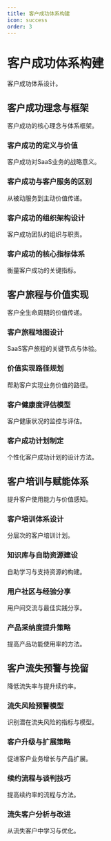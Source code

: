 ```yaml
---
title: 客户成功体系构建
icon: success
order: 3
---
```


# 客户成功体系构建

客户成功体系设计。

## 客户成功理念与框架

客户成功的核心理念与体系框架。

### 客户成功的定义与价值

客户成功对SaaS业务的战略意义。

### 客户成功与客户服务的区别

从被动服务到主动价值传递。

### 客户成功的组织架构设计

客户成功团队的组织与职责。

### 客户成功的核心指标体系

衡量客户成功的关键指标。

## 客户旅程与价值实现

客户全生命周期的价值传递。

### 客户旅程地图设计

SaaS客户旅程的关键节点与体验。

### 价值实现路径规划

帮助客户实现业务价值的路径。

### 客户健康度评估模型

客户健康状况的监控与评估。

### 客户成功计划制定

个性化客户成功计划的设计方法。

## 客户培训与赋能体系

提升客户使用能力与价值感知。

### 客户培训体系设计

分层次的客户培训计划。

### 知识库与自助资源建设

自助学习与支持资源的构建。

### 用户社区与经验分享

用户间交流与最佳实践分享。

### 产品采纳度提升策略

提高产品功能使用率的方法。

## 客户流失预警与挽留

降低流失率与提升续约率。

### 流失风险预警模型

识别潜在流失风险的指标与模型。

### 客户升级与扩展策略

促进客户业务增长与产品扩展。

### 续约流程与谈判技巧

提高续约率的流程与方法。

### 流失客户分析与改进

从流失客户中学习与优化。

